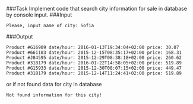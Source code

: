 ###Task
Implement code that search city information for sale in database by console input.
###Input
```
Please, input name of city: Sofia
```
###Output
```
Product #G16909 date/hour: 2016-01-13T19:34:04+02:00 price: 30.07
Product #661103 date/hour: 2015-12-15T08:35:17+02:00 price: 168.31
Product #J84595 date/hour: 2015-12-29T08:38:18+02:00 price: 260.62
Product #318179 date/hour: 2016-01-22T14:58:05+02:00 price: 519.89
Product #G15933 date/hour: 2015-12-30T08:07:15+02:00 price: 449.47
Product #318179 date/hour: 2015-12-14T11:24:41+02:00 price: 519.89
```
or if not found data for city in database
```
Not found information for this city!
```